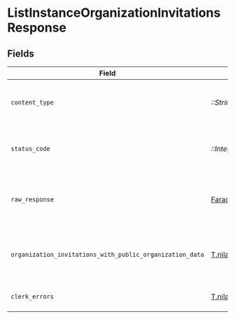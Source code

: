 # ListInstanceOrganizationInvitationsResponse


## Fields

| Field                                                                                                                                                               | Type                                                                                                                                                                | Required                                                                                                                                                            | Description                                                                                                                                                         |
| ------------------------------------------------------------------------------------------------------------------------------------------------------------------- | ------------------------------------------------------------------------------------------------------------------------------------------------------------------- | ------------------------------------------------------------------------------------------------------------------------------------------------------------------- | ------------------------------------------------------------------------------------------------------------------------------------------------------------------- |
| `content_type`                                                                                                                                                      | *::String*                                                                                                                                                          | :heavy_check_mark:                                                                                                                                                  | HTTP response content type for this operation                                                                                                                       |
| `status_code`                                                                                                                                                       | *::Integer*                                                                                                                                                         | :heavy_check_mark:                                                                                                                                                  | HTTP response status code for this operation                                                                                                                        |
| `raw_response`                                                                                                                                                      | [Faraday::Response](https://www.rubydoc.info/gems/faraday/Faraday/Response)                                                                                         | :heavy_check_mark:                                                                                                                                                  | Raw HTTP response; suitable for custom response parsing                                                                                                             |
| `organization_invitations_with_public_organization_data`                                                                                                            | [T.nilable(::ClerkSDKBackend::Shared::OrganizationInvitationsWithPublicOrganizationData)](../../models/shared/organizationinvitationswithpublicorganizationdata.md) | :heavy_minus_sign:                                                                                                                                                  | A list of organization invitations with public organization data                                                                                                    |
| `clerk_errors`                                                                                                                                                      | [T.nilable(::ClerkSDKBackend::Shared::ClerkErrors)](../../models/shared/clerkerrors.md)                                                                             | :heavy_minus_sign:                                                                                                                                                  | Request was not successful                                                                                                                                          |
